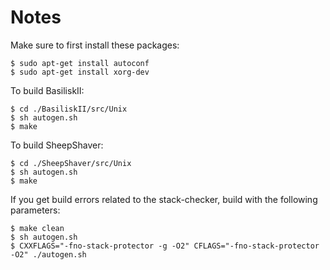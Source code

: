 # Notes

Make sure to first install these packages:

```
$ sudo apt-get install autoconf
$ sudo apt-get install xorg-dev
```

To build BasiliskII:

```
$ cd ./BasiliskII/src/Unix
$ sh autogen.sh
$ make
```

To build SheepShaver:

```
$ cd ./SheepShaver/src/Unix
$ sh autogen.sh
$ make
```

If you get build errors related to the stack-checker, build with the following parameters:

```
$ make clean
$ sh autogen.sh
$ CXXFLAGS="-fno-stack-protector -g -O2" CFLAGS="-fno-stack-protector -O2" ./autogen.sh
```

